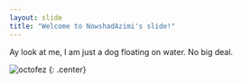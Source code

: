 ```yaml
---
layout: slide
title: "Welcome to NowshadAzimi's slide!"
---
```


Ay look at me, I am just a dog floating on water. No big deal.

![octofez](https://octodex.github.com/images/octofez.png)
{: .center}
